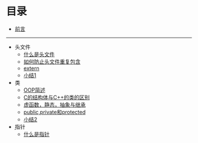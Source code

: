# 目录

* [前言](README.md)

-----
* 头文件
    * [什么是头文件](Chapter1/1.md)
    * [如何防止头文件重复包含](Chapter1/2.md)
    * [extern](Chapter1/3.md)
    * [小结1](test/C1.md)
* 类
    * [OOP简述](Chapter2/1.md)
    * [C的结构体与C++的类的区别](Chapter2/2.md)
    * [虚函数，静态，抽象与继承](Chapter2/3.md)
    * [public,private和protected](Chapter2/4.md)
    * [小结2](test/C2.md)
* ָ指针
    * [什么是指针](Chapter3/1.md)

